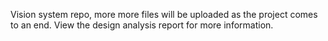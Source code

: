 Vision system repo, more more files will be uploaded as the project comes to an end. 
View the design analysis report for more information.
